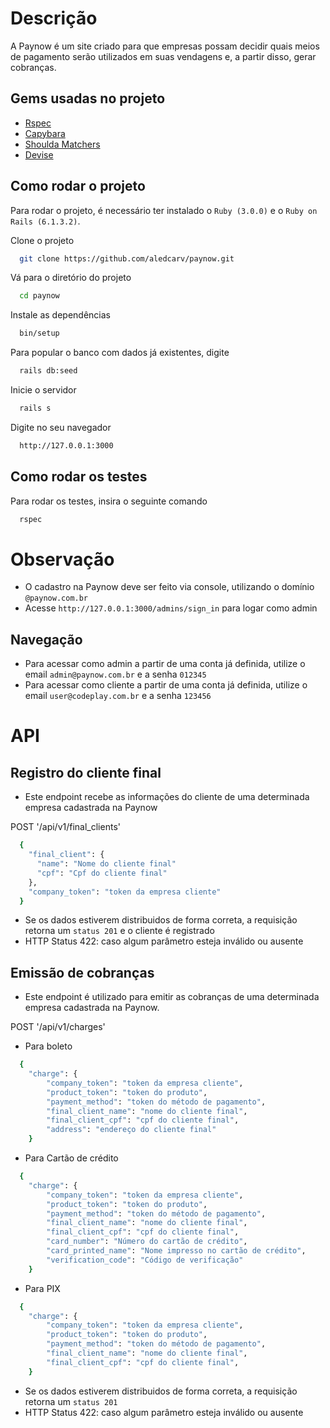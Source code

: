 
# Descrição

A Paynow é um site criado para que empresas possam decidir quais meios de pagamento serão utilizados em suas vendagens e, a partir disso, gerar cobranças.

## Gems usadas no projeto


- [Rspec](https://github.com/rspec/rspec-rails)
- [Capybara](https://github.com/teamcapybara/capybara)
- [Shoulda Matchers](https://github.com/thoughtbot/shoulda-matchers)
- [Devise](https://github.com/heartcombo/devise)


  
## Como rodar o projeto

Para rodar o projeto, é necessário ter instalado o `Ruby (3.0.0)` e o `Ruby on Rails (6.1.3.2)`.

Clone o projeto

```bash
  git clone https://github.com/aledcarv/paynow.git
```

Vá para o diretório do projeto

```bash
  cd paynow
```

Instale as dependências

```bash
  bin/setup
```

Para popular o banco com dados já existentes, digite

```bash
  rails db:seed
```

Inicie o servidor

```bash
  rails s
```

Digite no seu navegador

```bash
  http://127.0.0.1:3000
```
  
## Como rodar os testes

Para rodar os testes, insira o seguinte comando

```bash
  rspec
```

# Observação

- O cadastro na Paynow deve ser feito via console, utilizando o domínio `@paynow.com.br`
- Acesse `http://127.0.0.1:3000/admins/sign_in` para logar como admin

## Navegação

- Para acessar como admin a partir de uma conta já definida, utilize o email `admin@paynow.com.br` e a senha `012345`
- Para acessar como cliente a partir de uma conta já definida, utilize o email `user@codeplay.com.br` e a senha `123456`

# API

## Registro do cliente final

-  Este endpoint recebe as informações do cliente de uma determinada empresa cadastrada na Paynow

POST '/api/v1/final_clients'

```bash
  {
    "final_client": {
      "name": "Nome do cliente final"
      "cpf": "Cpf do cliente final"
    },
    "company_token": "token da empresa cliente"
  }
```
- Se os dados estiverem distribuidos de forma correta, a requisição retorna um `status 201` e o cliente é registrado
- HTTP Status 422: caso algum parâmetro esteja inválido ou ausente

## Emissão de cobranças

- Este endpoint é utilizado para emitir as cobranças de uma determinada empresa cadastrada na Paynow.

POST '/api/v1/charges'

- Para boleto

```bash
  {
    "charge": {
        "company_token": "token da empresa cliente",
        "product_token": "token do produto",
        "payment_method": "token do método de pagamento",
        "final_client_name": "nome do cliente final",
        "final_client_cpf": "cpf do cliente final", 
        "address": "endereço do cliente final"
    }
```

- Para Cartão de crédito

```bash
  {
    "charge": {
        "company_token": "token da empresa cliente",
        "product_token": "token do produto",
        "payment_method": "token do método de pagamento",
        "final_client_name": "nome do cliente final",
        "final_client_cpf": "cpf do cliente final", 
        "card_number": "Número do cartão de crédito",
        "card_printed_name": "Nome impresso no cartão de crédito",
        "verification_code": "Código de verificação"
    }
```

- Para PIX

```bash
  {
    "charge": {
        "company_token": "token da empresa cliente",
        "product_token": "token do produto",
        "payment_method": "token do método de pagamento",
        "final_client_name": "nome do cliente final",
        "final_client_cpf": "cpf do cliente final", 
    }
```

- Se os dados estiverem distribuidos de forma correta, a requisição retorna um `status 201`
- HTTP Status 422: caso algum parâmetro esteja inválido ou ausente